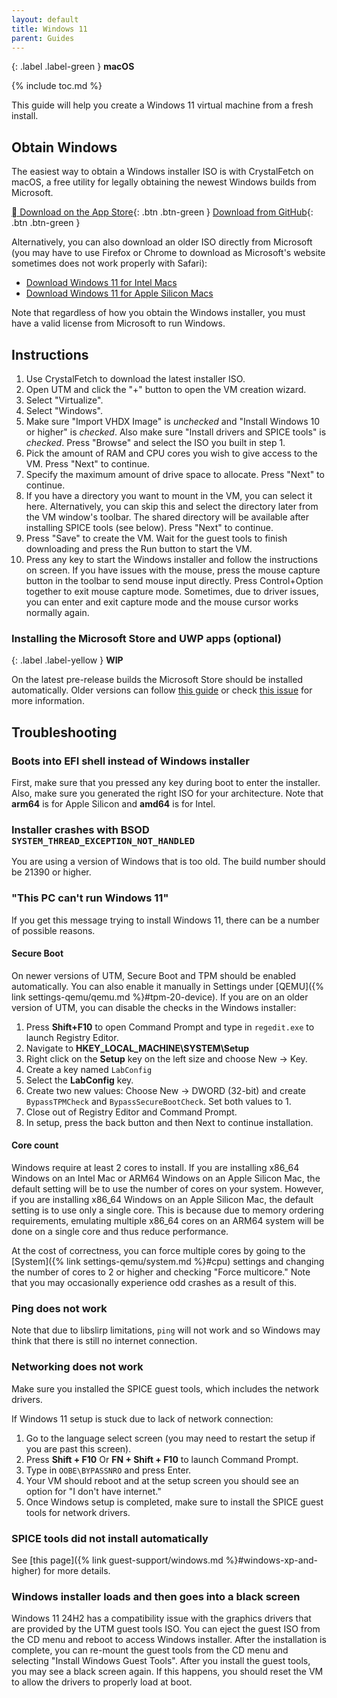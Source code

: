 ```yaml
---
layout: default
title: Windows 11
parent: Guides
---
```

{: .label .label-green }
**macOS**

{% include toc.md %}

This guide will help you create a Windows 11 virtual machine from a fresh install.

## Obtain Windows

The easiest way to obtain a Windows installer ISO is with CrystalFetch on macOS, a free utility for legally obtaining the newest Windows builds from Microsoft.

[ Download on the App Store](https://apps.apple.com/app/crystalfetch-iso-downloader/id6454431289){: .btn .btn-green }
[Download from GitHub](https://github.com/TuringSoftware/CrystalFetch/releases/latest/download/CrystalFetch.dmg){: .btn .btn-green }

Alternatively, you can also download an older ISO directly from Microsoft (you may have to use Firefox or Chrome to download as Microsoft's website sometimes does not work properly with Safari):

* [Download Windows 11 for Intel Macs](https://www.microsoft.com/en-us/software-download/windows11)
* [Download Windows 11 for Apple Silicon Macs](https://www.microsoft.com/en-us/software-download/windows11arm64)

Note that regardless of how you obtain the Windows installer, you must have a valid license from Microsoft to run Windows.

## Instructions

1. Use CrystalFetch to download the latest installer ISO.
2. Open UTM and click the "+" button to open the VM creation wizard.
3. Select "Virtualize".
4. Select "Windows".
5. Make sure "Import VHDX Image" is *unchecked* and "Install Windows 10 or higher" is *checked*. Also make sure "Install drivers and SPICE tools" is *checked*. Press "Browse" and select the ISO you built in step 1.
6. Pick the amount of RAM and CPU cores you wish to give access to the VM. Press "Next" to continue.
7. Specify the maximum amount of drive space to allocate. Press "Next" to continue.
8. If you have a directory you want to mount in the VM, you can select it here. Alternatively, you can skip this and select the directory later from the VM window's toolbar. The shared directory will be available after installing SPICE tools (see below). Press "Next" to continue.
9. Press "Save" to create the VM. Wait for the guest tools to finish downloading and press the Run button to start the VM.
10. Press any key to start the Windows installer and follow the instructions on screen. If you have issues with the mouse, press the mouse capture button in the toolbar to send mouse input directly. Press Control+Option together to exit mouse capture mode. Sometimes, due to driver issues, you can enter and exit capture mode and the mouse cursor works normally again.

### Installing the Microsoft Store and UWP apps (optional)

{: .label .label-yellow }
**WIP**

On the latest pre-release builds the Microsoft Store should be installed automatically. Older versions can follow [this guide](https://dabigblob.github.io/ms-store-arm64/) or check [this issue](https://github.com/utmapp/UTM/issues/3884) for more information.

## Troubleshooting

### Boots into EFI shell instead of Windows installer

First, make sure that you pressed any key during boot to enter the installer. Also, make sure you generated the right ISO for your architecture. Note that **arm64** is for Apple Silicon and **amd64** is for Intel.

### Installer crashes with BSOD `SYSTEM_THREAD_EXCEPTION_NOT_HANDLED`

You are using a version of Windows that is too old. The build number should be 21390 or higher.

### "This PC can't run Windows 11"

If you get this message trying to install Windows 11, there can be a number of possible reasons.

#### Secure Boot

On newer versions of UTM, Secure Boot and TPM should be enabled automatically. You can also enable it manually in Settings under [QEMU]({% link settings-qemu/qemu.md %}#tpm-20-device). If you are on an older version of UTM, you can disable the checks in the Windows installer:

1. Press **Shift+F10** to open Command Prompt and type in `regedit.exe` to launch Registry Editor.
2. Navigate to **HKEY_LOCAL_MACHINE\SYSTEM\Setup**
3. Right click on the **Setup** key on the left size and choose New -> Key.
4. Create a key named `LabConfig`
5. Select the **LabConfig** key.
6. Create two new values: Choose New -> DWORD (32-bit) and create `BypassTPMCheck` and `BypassSecureBootCheck`. Set both values to 1.
7. Close out of Registry Editor and Command Prompt.
8. In setup, press the back button and then Next to continue installation.

#### Core count

Windows require at least 2 cores to install. If you are installing x86_64 Windows on an Intel Mac or ARM64 Windows on an Apple Silicon Mac, the default setting will be to use the number of cores on your system. However, if you are installing x86_64 Windows on an Apple Silicon Mac, the default setting is to use only a single core. This is because due to memory ordering requirements, emulating multiple x86_64 cores on an ARM64 system will be done on a single core and thus reduce performance.

At the cost of correctness, you can force multiple cores by going to the [System]({% link settings-qemu/system.md %}#cpu) settings and changing the number of cores to 2 or higher and checking "Force multicore." Note that you may occasionally experience odd crashes as a result of this.

### Ping does not work

Note that due to libslirp limitations, `ping` will not work and so Windows may think that there is still no internet connection.

### Networking does not work

Make sure you installed the SPICE guest tools, which includes the network drivers.

If Windows 11 setup is stuck due to lack of network connection:

1. Go to the language select screen (you may need to restart the setup if you are past this screen).
2. Press **Shift + F10** Or **FN + Shift + F10** to launch Command Prompt.
3. Type in `OOBE\BYPASSNRO` and press Enter.
4. Your VM should reboot and at the setup screen you should see an option for "I don't have internet."
5. Once Windows setup is completed, make sure to install the SPICE guest tools for network drivers.

### SPICE tools did not install automatically

See [this page]({% link guest-support/windows.md %}#windows-xp-and-higher) for more details.

### Windows installer loads and then goes into a black screen

Windows 11 24H2 has a compatibility issue with the graphics drivers that are provided by the UTM guest tools ISO. You can eject the guest ISO from the CD menu and reboot to access Windows installer. After the installation is complete, you can re-mount the guest tools from the CD menu and selecting "Install Windows Guest Tools". After you install the guest tools, you may see a black screen again. If this happens, you should reset the VM to allow the drivers to properly load at boot.
